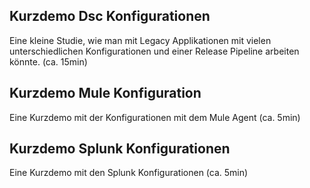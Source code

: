 ## Kurzdemo Dsc Konfigurationen
Eine kleine Studie, wie man mit Legacy Applikationen mit vielen unterschiedlichen Konfigurationen und einer Release Pipeline arbeiten könnte. (ca. 15min)

## Kurzdemo Mule Konfiguration
Eine Kurzdemo mit der Konfigurationen mit dem Mule Agent (ca. 5min)

## Kurzdemo Splunk Konfigurationen
Eine Kurzdemo mit den Splunk Konfigurationen
(ca. 5min)